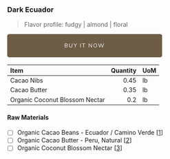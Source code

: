 ### Dark Ecuador
> Flavor profile: fudgy | almond | floral

[![Buy Now](/assets/images/buy-now.png "Buy Now")](https://shop.osocra.com/products/22021320)

| Item | Quantity | UoM  |
| :---     | ---:    | :--- |
| Cacao Nibs  | 0.45    | lb    |
| Cacao Butter   | 0.35    | lb    |
| Organic Coconut Blossom Nectar   | 0.2      | lb      |

#### Raw Materials
- [ ] Organic Cacao Beans -  Ecuador / Camino Verde [[1](/vendors)]
- [ ] Organic Cacao Butter - Peru, Natural [[2](/vendors)]
- [ ] Organic Coconut Blossom Nectar [[3](/vendors)]
